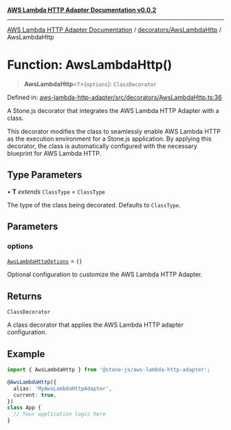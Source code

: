[**AWS Lambda HTTP Adapter Documentation v0.0.2**](../../../README.md)

***

[AWS Lambda HTTP Adapter Documentation](../../../modules.md) / [decorators/AwsLambdaHttp](../README.md) / AwsLambdaHttp

# Function: AwsLambdaHttp()

> **AwsLambdaHttp**\<`T`\>(`options`): `ClassDecorator`

Defined in: [aws-lambda-http-adapter/src/decorators/AwsLambdaHttp.ts:36](https://github.com/stonemjs/aws-lambda-http-adapter/blob/b2e29f567ac56717023f9597000ee3f0d0278093/src/decorators/AwsLambdaHttp.ts#L36)

A Stone.js decorator that integrates the AWS Lambda HTTP Adapter with a class.

This decorator modifies the class to seamlessly enable AWS Lambda HTTP as the
execution environment for a Stone.js application. By applying this decorator,
the class is automatically configured with the necessary blueprint for AWS Lambda HTTP.

## Type Parameters

• **T** *extends* `ClassType` = `ClassType`

The type of the class being decorated. Defaults to `ClassType`.

## Parameters

### options

[`AwsLambdaHttpOptions`](../interfaces/AwsLambdaHttpOptions.md) = `{}`

Optional configuration to customize the AWS Lambda HTTP Adapter.

## Returns

`ClassDecorator`

A class decorator that applies the AWS Lambda HTTP adapter configuration.

## Example

```typescript
import { AwsLambdaHttp } from '@stone-js/aws-lambda-http-adapter';

@AwsLambdaHttp({
  alias: 'MyAwsLambdaHttpAdapter',
  current: true,
})
class App {
  // Your application logic here
}
```
